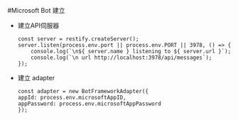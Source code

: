 #Microsoft Bot 建立
- 建立API伺服器
    ```
    const server = restify.createServer();
    server.listen(process.env.port || process.env.PORT || 3978, () => {
        console.log(`\n${ server.name } listening to ${ server.url }`);
        console.log(`\n url http://localhost:3978/api/messages`);
    });
    ```
- 建立 adapter
    ```
    const adapter = new BotFrameworkAdapter({
    appId: process.env.microsoftAppID,
    appPassword: process.env.microsoftAppPassword
    });
    ```